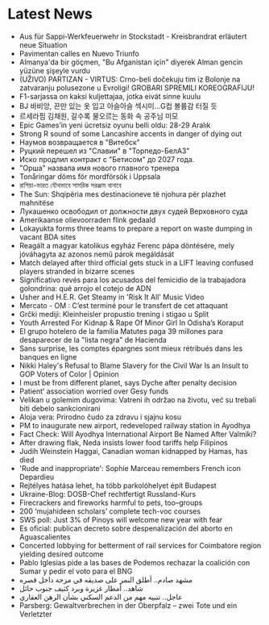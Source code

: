 # Latest News
-  Aus für Sappi-Werkfeuerwehr in Stockstadt - Kreisbrandrat erläutert neue Situation
-  Pavimentan calles en Nuevo Triunfo
-  Almanya'da bir göçmen, "Bu Afganistan için" diyerek Alman gencin yüzüne şişeyle vurdu
-  (UŽIVO) PARTIZAN - VIRTUS: Crno-beli dočekuju tim iz Bolonje na zatvaranju polusezone u Evroligi! GROBARI SPREMILI KOREOGRAFIJU!
-  F1-sarjassa on kaksi kuljettajaa, jotka eivät sinne kuulu
-  BJ 바비앙, 끈만 있는 옷 입고 아슬아슬 섹시미…G컵 볼륨감 터질 듯
-  르세라핌 김채원, 갈수록 물오르는 동화 속 공주님 미모
-  Epic Games’in yeni ücretsiz oyunu belli oldu: 28-29 Aralık
-  Strong R sound of some Lancashire accents in danger of dying out
-  Наумов возвращается в "Витебск"
-  Руцкий перешел из "Славии" в "Торпедо-БелАЗ"
-  Иско продлил контракт с "Бетисом" до 2027 года.
-  "Орша" назвала имя нового главного тренера
-  Tonåringar döms för mordförsök i Uppsala
-  রাশিয়া-ভারত যৌথভাবে সামরিক সরঞ্জাম বানাবে
-  The Sun: Shqipëria mes destinacioneve të njohura për plazhet mahnitëse
-  Лукашенко освободил от должности двух судей Верховного суда
-  Amerikaanse olievoorraden flink gedaald
-  Lokayukta forms three teams to prepare a report on waste dumping in vacant BDA sites
-  Reagált a magyar katolikus egyház Ferenc pápa döntésére, mely jóváhagyta az azonos nemű párok megáldását
-  Match delayed after third official gets stuck in a LIFT leaving confused players stranded in bizarre scenes
-  Significativo revés para los acusados del femicidio de la trabajadora golondrina: qué arrojo el cotejo de ADN
-  Usher and H.E.R. Get Steamy in 'Risk It All' Music Video
-  Mercato - OM : C’est terminé pour le transfert de cet attaquant
-  Grčki mediji: Kleinheisler propustio trening i stigao u Split
-  Youth Arrested For Kidnap & Rape Of Minor Girl In Odisha’s Koraput
-  El grupo hotelero de la familia Matutes paga 39 millones para desaparecer de la "lista negra" de Hacienda
-  Sans surprise, les comptes épargnes sont mieux rétribués dans les banques en ligne
-  Nikki Haley's Refusal to Blame Slavery for the Civil War Is an Insult to GOP Voters of Color | Opinion
-  I must be from different planet, says Dyche after penalty decision
-  Patient’ association worried over Gesy funds
-  Velikan u golemim dugovima: Vatreni ih održao na životu, već su trebali biti debelo sankcionirani
-  Aloja vera: Prirodno čudo za zdravu i sjajnu kosu
-  PM to inaugurate new airport, redeveloped railway station in Ayodhya
-  Fact Check: Will Ayodhya International Airport Be Named After Valmiki?
-  After drawing flak, Neda insists lower food tariffs help Filipinos
-  Judih Weinstein Haggai, Canadian woman kidnapped by Hamas, has died
-  'Rude and inappropriate': Sophie Marceau remembers French icon Depardieu
-  Rejtélyes hatása lehet, ha több parkolóhelyet épít Budapest
-  Ukraine-Blog: DOSB-Chef rechtfertigt Russland-Kurs
-  Firecrackers and fireworks harmful to pets, too–groups
-  200 ‘mujahideen scholars’ complete tech-voc courses
-  SWS poll: Just 3% of Pinoys will welcome new year with fear
-  Es oficial: publican decreto sobre despenalización del aborto en Aguascalientes
-  Concerted lobbying for betterment of rail services for Coimbatore region yielding desired outcome
-  Pablo Iglesias pide a las bases de Podemos rechazar la coalición con Sumar y pedir el voto para el BNG
-  مشهد صادم.. أطلق النمر على صديقه في مزحة داخل قصره
-  شاهد.. أمطار غزيرة وبرد كثيف جنوب حائل
-  عاجل.. تنبيه مهم من الدعم السكني بشأن الرهن العقاري
-  Parsberg: Gewaltverbrechen in der Oberpfalz – zwei Tote und ein Verletzter
